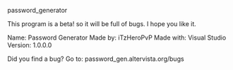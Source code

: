 password_generator

This program is a beta! so it will be full of bugs. I hope you like it.

Name: Password Generator
Made by: iTzHeroPvP
Made with: Visual Studio 
Version: 1.0.0.0

Did you find a bug? Go to: password_gen.altervista.org/bugs
